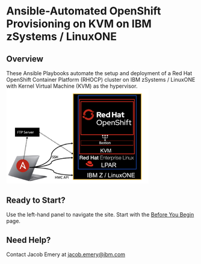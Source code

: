 # Ansible-Automated OpenShift Provisioning on KVM on IBM zSystems / LinuxONE
## Overview
These Ansible Playbooks automate the setup and deployment of a Red Hat OpenShift Container Platform (RHOCP) cluster on IBM zSystems / LinuxONE with Kernel Virtual Machine (KVM) as the hypervisor.  
<img src="images/overview.png" width="75%"/>
## Ready to Start?
Use the left-hand panel to navigate the site. Start with the [Before You Begin](before-you-begin.md) page.
## Need Help?
Contact Jacob Emery at jacob.emery@ibm.com
